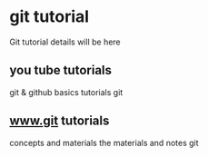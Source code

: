 # git tutorial

Git tutorial details will be here 

## you tube tutorials

git & github basics tutorials git 

## www.git tutorials

concepts and materials 
the materials
and notes git
